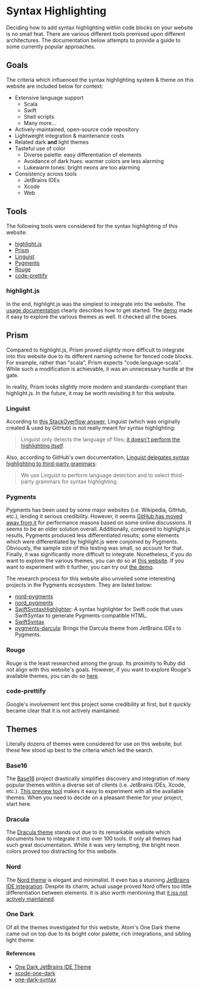 # Syntax Highlighting

Deciding how to add syntax highlighting within code blocks on your website is no small feat. There are various different tools premised upon different architectures. The documentation below attempts to provide a guide to some currently popular approaches.

## Goals

The criteria which influenced the syntax highlighting system & theme on this website are included below for context:

* Extensive language support
    * Scala
    * Swift
    * Shell scripts
    * Many more...
* Actively-maintained, open-source code repository
* Lightweight integration & maintenance costs 
* Related dark **and** light themes
* Tasteful use of color
	* Diverse palette: easy differentiation of elements
	* Avoidance of dark hues: warmer colors are less alarming
	* Lukewarm tones: bright neons are too alarming
* Consistency across tools
	* JetBrains IDEs
	* Xcode
	* Web

## Tools

The following tools were considered for the syntax highlighting of this website:

* [highlight.js](https://highlightjs.org)
* [Prism](https://prismjs.com)
* [Linguist](https://github.com/github/linguist)
* [Pygments](https://pygments.org)
* [Rouge](https://github.com/rouge-ruby/rouge)
* [code-prettify](https://github.com/googlearchive/code-prettify)

### highlight.js

In the end, highlight.js was the simplest to integrate into the website. The [usage documentation](https://highlightjs.org/usage) clearly describes how to get started. The [demo](https://highlightjs.org/static/demo) made it easy to explore the various themes as well. It checked all the boxes.

## Prism

Compared to highlight.js, Prism proved slightly more difficult to integrate into this website due to its different naming scheme for fenced code blocks. For example, rather than "scala", Prism expects "code.language-scala". While such a modification is achievable, it was an unnecessary hurdle at the gate.

In reality, Prism looks slightly more modern and standards-compliant than highlight.js. In the future, it may be worth revisiting it for this website.  

### Linguist

According to [this StackOverflow answer](https://stackoverflow.com/a/53709148/6073927), Linguist (which was originally created & used by GitHub) is not really meant for syntax highlighting:

> Linguist only detects the language of files; [it doesn't perform the highlighting itself](https://github.com/github/linguist#theres-a-problem-with-the-syntax-highlighting-of-a-file).

Also, according to GitHub's own documentation, [Linguist delegates syntax highlighting to third-party grammars](https://docs.github.com/en/github/writing-on-github/creating-and-highlighting-code-blocks#syntax-highlighting):

> We use Linguist to perform language detection and to select third-party grammars for syntax highlighting. 

### Pygments

Pygments has been used by some major websites (i.e. Wikipedia, GitHub, etc.), lending it serious credibility. However, it seems [GitHub has moved away from it](https://www.greghendershott.com/2014/11/github-dropped-pygments.html) for performance reasons based on some online discussions. It seems to be an older solution overall. Additionally, compared to highlight.js results, Pygments produced less differentiated results; some elements which were differentiated by highlight.js were conjoined by Pygments. Obviously, the sample size of this testing was small, so account for that. Finally, it was significantly more difficult to integrate. Nonetheless, if you do want to explore the various themes, you can do so at [this website](https://stylishthemes.github.io/Syntax-Themes/pygments). If you want to experiment with it further, you can try out [the demo](https://pygments.org/demo).

The research process for this website also unveiled some interesting projects in the Pygments ecosystem. They are listed below:

* [nord-pygments](https://github.com/lewisacidic/nord-pygments)
* [nord_pygments](https://github.com/sbrisard/nord_pygments)
* [SwiftSyntaxHighlighter](https://github.com/NSHipster/SwiftSyntaxHighlighter): A syntax highlighter for Swift code that uses SwiftSyntax to generate Pygments-compatible HTML.
* [SwiftSyntax](https://nshipster.com/swiftsyntax)
* [pygments-darcula](https://github.com/kakawait/pygments-darcula): Brings the Darcula theme from JetBrains IDEs to Pygments.

### Rouge

Rouge is the least researched among the group. Its proximity to Ruby did not align with this website's goals. However, if you want to explore Rouge's available themes, you can do so [here](https://spsarolkar.github.io/rouge-theme-preview).

### code-prettify

Google's involvement lent this project some credibility at first, but it quickly became clear that it is not actively maintained.
	
## Themes

Literally dozens of themes were considered for use on this website, but these few stood up best to the criteria which led the search.

### Base16

The [Base16](https://github.com/chriskempson/base16) project drastically simplifies discovery and integration of many popular themes within a diverse set of clients (i.e. JetBrains IDEs, Xcode, etc.). [This preview tool](http://chriskempson.com/projects/base16) makes it easy to experiment with all the available themes. When you need to decide on a pleasant theme for your project, start here.

### Dracula

The [Dracula theme](https://draculatheme.com) stands out due to its remarkable website which documents how to integrate it into over 100 tools. If only all themes had such great documentation. While it was very tempting, the bright neon colors proved too distracting for this website.

### Nord

The [Nord theme](https://www.nordtheme.com) is elegant and minimalist. It even has a stunning [JetBrains IDE integration](https://plugins.jetbrains.com/plugin/10321-nord). Despite its charm, actual usage proved Nord offers too little differentiation between elements. It is also worth mentioning that [it iss not actively maintained](https://twitter.com/arcticicestudio/status/954067233067675650).

### One Dark

Of all the themes investigated for this website, Atom's One Dark theme came out on top due to its bright color palette, rich integrations, and sibling light theme.

#### References

* [One Dark JetBrains IDE Theme](https://plugins.jetbrains.com/plugin/11938-one-dark-theme)
* [xcode-one-dark](https://github.com/bojan/xcode-one-dark)
* [one-dark-syntax](https://github.com/atom/atom/tree/master/packages/one-dark-syntax)